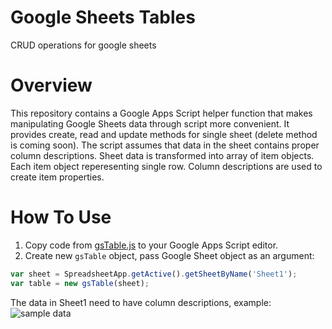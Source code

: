 # Google Sheets Tables
CRUD operations for google sheets

# Overview
This repository contains a Google Apps Script helper function that makes manipulating Google Sheets data through script more convenient. It provides create, read and update methods for single sheet (delete method is coming soon). The script assumes that data in the sheet contains proper column descriptions. Sheet data is transformed into array of item objects. Each item object reperesenting single row. Column descriptions are used to create item properties.

# How To Use
1. Copy code from [gsTable.js](https://github.com/TeeMonk/google-sheets-tables/blob/master/gsTable.js) to your Google Apps Script editor. 
2. Create new `gsTable` object, pass Google Sheet object as an argument:
```javascript
var sheet = SpreadsheetApp.getActive().getSheetByName('Sheet1');
var table = new gsTable(sheet);
```
The data in Sheet1 need to have column descriptions, example:
![sample data](https://github.com/TeeMonk/google-sheets-tables/blob/master/gsheet.PNG "sample data")


